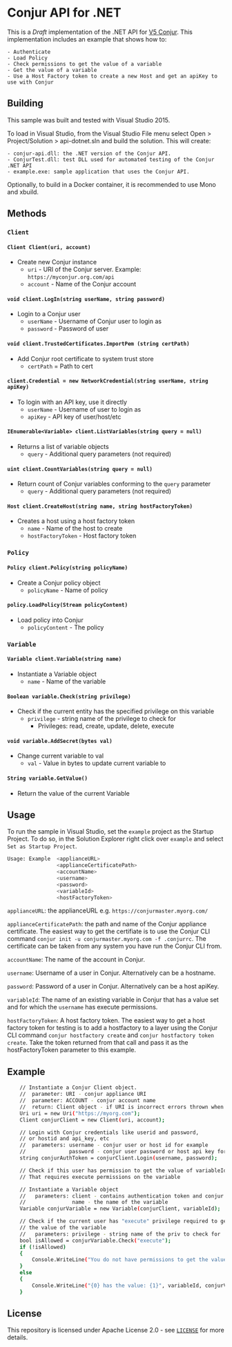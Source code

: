 # Conjur API for .NET

This is a *Draft* implementation of the .NET API for [V5 Conjur](https://developer.conjur.net/).
This implementation includes an example that shows how to:

    - Authenticate
    - Load Policy
    - Check permissions to get the value of a variable
    - Get the value of a variable
    - Use a Host Factory token to create a new Host and get an apiKey to use with Conjur

## Building

This sample was built and tested with Visual Studio 2015.

To load in Visual Studio, from the Visual Studio File menu select Open > Project/Solution > api-dotnet.sln and build the solution. This will create:

    - conjur-api.dll: the .NET version of the Conjur API.
    - ConjurTest.dll: test DLL used for automated testing of the Conjur .NET API
    - example.exe: sample application that uses the Conjur API.

Optionally, to build in a Docker container, it is recommended to use Mono and xbuild.

## Methods

### `Client`

#### `Client Client(uri, account)`
- Create new Conjur instance
   - `uri` - URI of the Conjur server. Example: `https://myconjur.org.com/api`
   - `account` - Name of the Conjur account

#### `void client.LogIn(string userName, string password)`
- Login to a Conjur user
   - `userName` - Username of Conjur user to login as
   - `password` - Password of user

#### `void client.TrustedCertificates.ImportPem (string certPath)`
- Add Conjur root certificate to system trust store
   - `certPath` = Path to cert

#### `client.Credential = new NetworkCredential(string userName, string apiKey)`
- To login with an API key, use it directly
   - `userName` - Username of user to login as
   - `apiKey` - API key of user/host/etc

#### `IEnumerable<Variable> client.ListVariables(string query = null)`
- Returns a list of variable objects
   - `query` - Additional query parameters (not required)

#### `uint client.CountVariables(string query = null)`
- Return count of Conjur variables conforming to the `query` parameter
    - `query` - Additional query parameters (not required)

#### `Host client.CreateHost(string name, string hostFactoryToken)`
- Creates a host using a host factory token
   - `name` - Name of the host to create
   - `hostFactoryToken` - Host factory token

### `Policy`

#### `Policy client.Policy(string policyName)`
- Create a Conjur policy object 
   - `policyName` - Name of policy

#### `policy.LoadPolicy(Stream policyContent)`
- Load policy into Conjur
   -  `policyContent` - The policy

### `Variable`

#### `Variable client.Variable(string name)`
- Instantiate a Variable object
   - `name` - Name of the variable

#### `Boolean variable.Check(string privilege)`
- Check if the current entity has the specified privilege on this variable
   - `privilege` - string name of the privilege to check for
      - Privileges: read, create, update, delete, execute

#### `void variable.AddSecret(bytes val)`
- Change current variable to val
   - `val` - Value in bytes to update current variable to

#### `String variable.GetValue()`
- Return the value of the current Variable

## Usage

To run the sample in Visual Studio, set the `example` project as the Startup Project.  To do so, in the Solution Explorer right click over `example` and select `Set as Startup Project`.

```sh
Usage: Example  <applianceURL>
                <applianceCertificatePath>
                <accountName>
                <username>
                <password>
                <variableId>
                <hostFactoryToken>
```

`applianceURL`: the applianceURL e.g. `https://conjurmaster.myorg.com/`

`applianceCertificatePath`: the path and name of the Conjur appliance certificate. The easiest way to get the certifiate is to use the Conjur CLI command `conjur init -u conjurmaster.myorg.com -f .conjurrc`. The certificate can be taken from any system you have run the Conjur CLI from.

`accountName`: The name of the account in Conjur.

`username`: Username of a user in Conjur. Alternatively can be a hostname.

`password`: Password of a user in Conjur. Alternatively can be a host apiKey.

`variableId`: The name of an existing variable in Conjur that has a value set and for which the `username` has execute permissions.

`hostFactoryToken`: A host factory token. The easiest way to get a host factory token for testing is to add a hostfactory to a layer using the Conjur CLI command `conjur hostfactory create` and `conjur hostfactory token create`. Take the token returned from that call and pass it as the hostFactoryToken parameter to this example.

## Example

```sh
    // Instantiate a Conjur Client object.
    //  parameter: URI - conjur appliance URI
    //  parameter: ACCOUNT - conjur account name
    //  return: Client object - if URI is incorrect errors thrown when used
    Uri uri = new Uri("https://myorg.com");
    Client conjurClient = new Client(uri, account);

    // Login with Conjur credentials like userid and password,
    // or hostid and api_key, etc
    //  parameters: username - conjur user or host id for example
    //              password - conjur user password or host api key for example
    string conjurAuthToken = conjurClient.Login(username, password);

    // Check if this user has permission to get the value of variableId
    // That requires execute permissions on the variable

    // Instantiate a Variable object
    //   parameters: client - contains authentication token and conjur URI
    //               name - the name of the variable
    Variable conjurVariable = new Variable(conjurClient, variableId);

    // Check if the current user has "execute" privilege required to get
    // the value of the variable
    //   parameters: privilege - string name of the priv to check for
    bool isAllowed = conjurVariable.Check("execute");
    if (!isAllowed)
    {
        Console.WriteLine("You do not have permissions to get the value of {0}", variableId);
    }
    else
    {
        Console.WriteLine("{0} has the value: {1}", variableId, conjurVariable.GetValue());
    }
```

## License

This repository is licensed under Apache License 2.0 - see [`LICENSE`](LICENSE) for more details.
